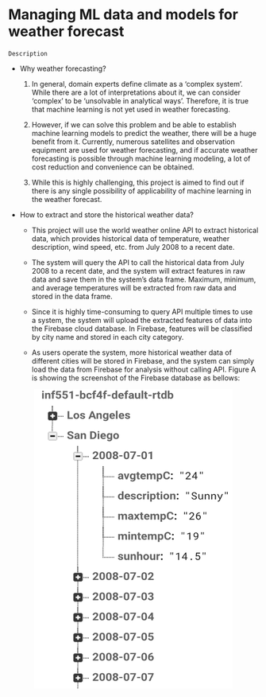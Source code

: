# Managing ML data and models for weather forecast

    Description
- Why weather forecasting?
    1. In general, domain experts define climate as a ‘complex system’. While there are a lot of interpretations about it, we can consider ‘complex’ to be ‘unsolvable in analytical ways’. Therefore, it is true that machine learning is not yet used in weather forecasting.

    2. However, if we can solve this problem and be able to establish machine learning models to predict the weather, there will be a huge benefit from it. Currently, numerous satellites and observation equipment are used for weather forecasting, and if accurate weather forecasting is possible through machine learning modeling, a lot of cost reduction and convenience can be obtained.

    3. While this is highly challenging, this project is aimed to find out if there is any single possibility of applicability of machine learning in the weather forecast.

- How to extract and store the historical weather data?
    - This project will use the world weather online API to extract historical data, which provides historical data of temperature, weather description, wind speed, etc. from July 2008 to a recent date. 

    - The system will query the API to call the historical data from July 2008 to a recent date, and the system will extract features in raw data and save them in the system’s data frame. Maximum, minimum, and average temperatures will be extracted from raw data and stored in the data frame. 

    - Since it is highly time-consuming to query API multiple times to use a system, the system will upload the extracted features of data into the Firebase cloud database. In Firebase, features will be classified by city name and stored in each city category.

    - As users operate the system, more historical weather data of different cities will be stored in Firebase, and the system can simply load the data from Firebase for analysis without calling API. Figure A is showing the screenshot of the Firebase database as bellows:

<p align="center">
  <img src="https://github.com/seojunhyoung1017/weather_forecast/blob/main/images/Picture1.png">
</p>
<p align="center">
    <Figure A>
</p>
